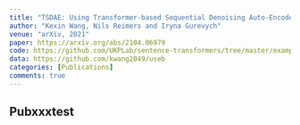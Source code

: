 ```yaml
---
title: "TSDAE: Using Transformer-based Sequential Denoising Auto-Encoder for Unsupervised Sentence Embedding Learning"
author: "Kexin Wang, Nils Reimers and Iryna Gurevych"
venue: "arXiv, 2021"
paper: https://arxiv.org/abs/2104.06979
code: https://github.com/UKPLab/sentence-transformers/tree/master/examples/unsupervised_learning/TSDAE
data: https://github.com/kwang2049/useb
categories: [Publications]
comments: true
---
```


## Pubxxxtest